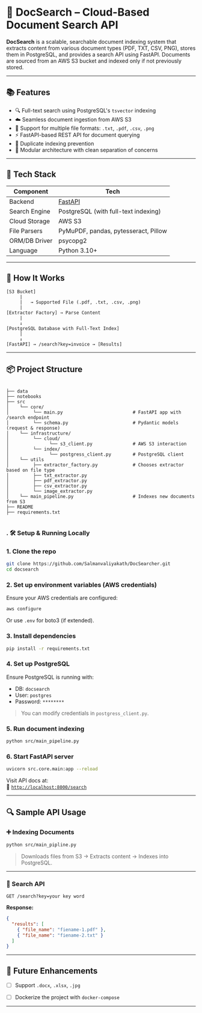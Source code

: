 # 🧠 DocSearch – Cloud-Based Document Search API

**DocSearch** is a scalable, searchable document indexing system that extracts content from various document types (PDF, TXT, CSV, PNG), stores them in PostgreSQL, and provides a search API using FastAPI. Documents are sourced from an AWS S3 bucket and indexed only if not previously stored.

---

## 📚 Features

- 🔍 Full-text search using PostgreSQL's `tsvector` indexing  
- ☁️ Seamless document ingestion from AWS S3  
- 📄 Support for multiple file formats: `.txt`, `.pdf`, `.csv`, `.png`  
- ⚡ FastAPI-based REST API for document querying  
- 🔐 Duplicate indexing prevention  
- 🧱 Modular architecture with clean separation of concerns  

---

## 🧰 Tech Stack

| Component      | Tech                        |
|----------------|-----------------------------|
| Backend        | [FastAPI](https://fastapi.tiangolo.com/) |
| Search Engine  | PostgreSQL (with full-text indexing) |
| Cloud Storage  | AWS S3                      |
| File Parsers   | PyMuPDF, pandas, pytesseract, Pillow |
| ORM/DB Driver  | psycopg2                    |
| Language       | Python 3.10+                |

---

## 🚀 How It Works

```
[S3 Bucket]
     |
     |   → Supported File (.pdf, .txt, .csv, .png)
     |
[Extractor Factory] → Parse Content
     |
     ↓
[PostgreSQL Database with Full-Text Index]
     |
     ↓
[FastAPI] → /search?key=invoice → [Results]
```

---

## 📦 Project Structure

```

├── data
├── notebooks
├── src
│    └── core/
│         └── main.py                          # FastAPI app with /search endpoint
│         └── schema.py                        # Pydantic models (request & response)
│    └── infrastructure/
│         └── cloud/
│               └── s3_client.py               # AWS S3 interaction
│         └── index/
│               └── postgress_client.py        # PostgreSQL client
│    └── utils
│         ├── extractor_factory.py             # Chooses extractor based on file type
│         ├── txt_extractor.py
│         ├── pdf_extractor.py
│         ├── csv_extractor.py
│         └── image_extractor.py
│    └── main_pipeline.py                      # Indexes new documents from S3
├── README
├── requirements.txt


```

### . 🛠️ Setup & Running Locally

### 1. Clone the repo

```bash
git clone https://github.com/Salmanvaliyakath/DocSearcher.git
cd docsearch
```

### 2. Set up environment variables (AWS credentials)

Ensure your AWS credentials are configured:
```bash
aws configure
```

Or use `.env` for boto3 (if extended).

### 3. Install dependencies

```bash
pip install -r requirements.txt
```

### 4. Set up PostgreSQL

Ensure PostgreSQL is running with:
- DB: `docsearch`
- User: `postgres`
- Password: `********`

> You can modify credentials in `postgress_client.py`.

### 5. Run document indexing

```bash
python src/main_pipeline.py
```

### 6. Start FastAPI server

```bash
uvicorn src.core.main:app --reload
```

Visit API docs at:  
📎 [`http://localhost:8000/search`](http://localhost:8000/search)

---

## 🔍 Sample API Usage

### ➕ Indexing Documents

```bash
python src/main_pipline.py
```

> Downloads files from S3 → Extracts content → Indexes into PostgreSQL.

---

### 🔎 Search API

```
GET /search?key=your key word
```

**Response:**
```json
{
  "results": [
    { "file_name": "fiename-1.pdf" },
    { "file_name": "fiename-2.txt" }
  ]
}
```

---

## 🔮 Future Enhancements

- [ ] Support `.docx`, `.xlsx`, `.jpg`
- [ ] Dockerize the project with `docker-compose`


---
